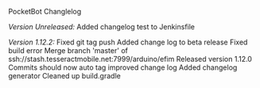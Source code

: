 PocketBot Changlelog


*Version Unreleased:*
    Added changelog test to Jenkinsfile

*Version 1.12.2:*
    Fixed git tag push
    Added change log to beta release
    Fixed build error
    Merge branch 'master' of ssh://stash.tesseractmobile.net:7999/arduino/efim
    Released version 1.12.0
    Commits should now auto tag
    improved change log
    Added changelog generator
    Cleaned up build.gradle
